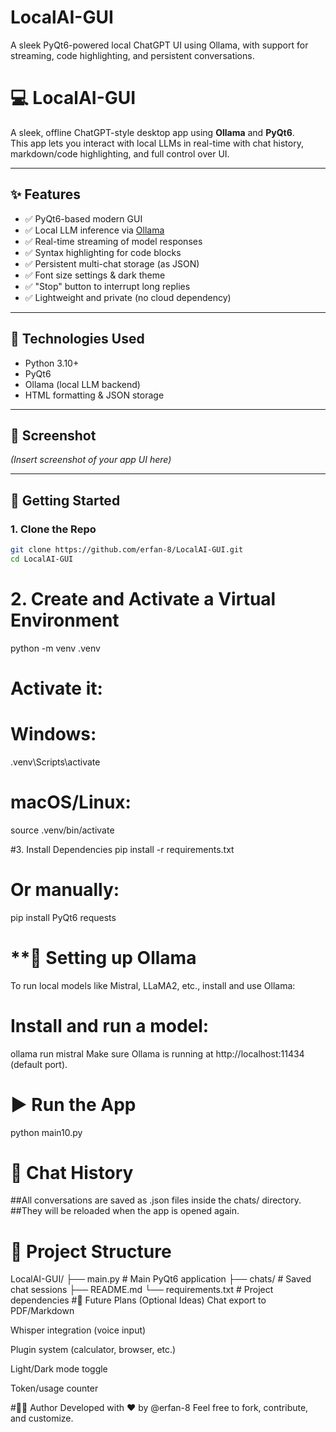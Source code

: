 # LocalAI-GUI
A sleek PyQt6-powered local ChatGPT UI using Ollama, with support for streaming, code highlighting, and persistent conversations.
# 💻 LocalAI-GUI

A sleek, offline ChatGPT-style desktop app using **Ollama** and **PyQt6**.  
This app lets you interact with local LLMs in real-time with chat history, markdown/code highlighting, and full control over UI.

---

## ✨ Features

- ✅ PyQt6-based modern GUI
- ✅ Local LLM inference via [Ollama](https://ollama.com)
- ✅ Real-time streaming of model responses
- ✅ Syntax highlighting for code blocks
- ✅ Persistent multi-chat storage (as JSON)
- ✅ Font size settings & dark theme
- ✅ "Stop" button to interrupt long replies
- ✅ Lightweight and private (no cloud dependency)

---

## 🧰 Technologies Used

- Python 3.10+
- PyQt6
- Ollama (local LLM backend)
- HTML formatting & JSON storage

---

## 📸 Screenshot

*(Insert screenshot of your app UI here)*

---

## 🚀 Getting Started

### 1. Clone the Repo

```bash
git clone https://github.com/erfan-8/LocalAI-GUI.git
cd LocalAI-GUI
```

# 2. Create and Activate a Virtual Environment
python -m venv .venv
# Activate it:
# Windows:
.venv\Scripts\activate
# macOS/Linux:
source .venv/bin/activate

#3. Install Dependencies
pip install -r requirements.txt

# Or manually:
pip install PyQt6 requests

# **🧠 Setting up Ollama
To run local models like Mistral, LLaMA2, etc., install and use Ollama:

# Install and run a model:
ollama run mistral
Make sure Ollama is running at http://localhost:11434 (default port).

# ▶️ Run the App
python main10.py

# 💾 Chat History
##All conversations are saved as .json files inside the chats/ directory.
##They will be reloaded when the app is opened again.

# 📁 Project Structure
LocalAI-GUI/
├── main.py              # Main PyQt6 application
├── chats/               # Saved chat sessions
├── README.md
└── requirements.txt     # Project dependencies
#🔮 Future Plans (Optional Ideas)
Chat export to PDF/Markdown

Whisper integration (voice input)

Plugin system (calculator, browser, etc.)

Light/Dark mode toggle

Token/usage counter


#🧑‍💻 Author
Developed with ❤️ by @erfan-8
Feel free to fork, contribute, and customize.
